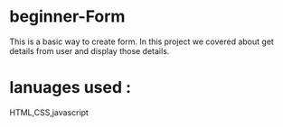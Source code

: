 # beginner-Form
This is a basic way to create form. In this project we covered about get details from user and display those details.
# lanuages used :
 HTML,CSS,javascript
